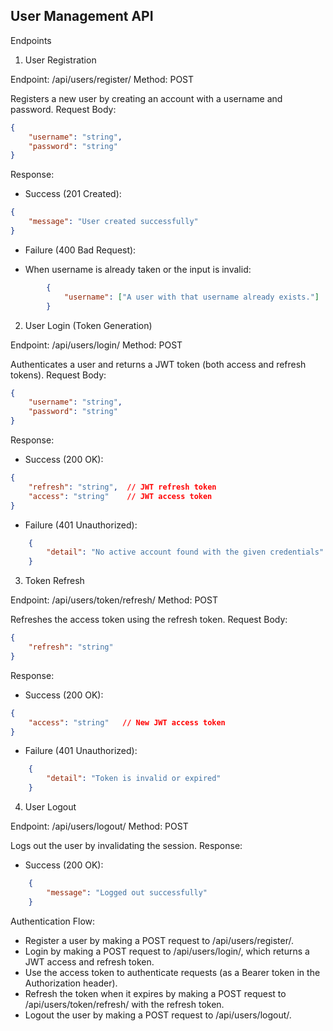 ## User Management API

Endpoints
1. User Registration

Endpoint: /api/users/register/
Method: POST

Registers a new user by creating an account with a username and password.
Request Body:

```json
{
	"username": "string",
	"password": "string"
}
```
Response:

- Success (201 Created):

```json
{
	"message": "User created successfully"
}
```

- Failure (400 Bad Request):

- When username is already taken or the input is invalid:

```json
		{
			"username": ["A user with that username already exists."]
		}
```

2. User Login (Token Generation)

Endpoint: /api/users/login/
Method: POST

Authenticates a user and returns a JWT token (both access and refresh tokens).
Request Body:

```json
{
	"username": "string",
	"password": "string"
}
```

Response:

- Success (200 OK):

```json
{
	"refresh": "string",  // JWT refresh token
	"access": "string"    // JWT access token
}
```

- Failure (401 Unauthorized):

```json
	{
		"detail": "No active account found with the given credentials"
	}
```

3. Token Refresh

Endpoint: /api/users/token/refresh/
Method: POST

Refreshes the access token using the refresh token.
Request Body:

```json
{
	"refresh": "string"
}
```

Response:

- Success (200 OK):

```json
{
	"access": "string"   // New JWT access token
}
```

- Failure (401 Unauthorized):

```json
	{
		"detail": "Token is invalid or expired"
	}
```

4. User Logout

Endpoint: /api/users/logout/
Method: POST

Logs out the user by invalidating the session.
Response:

- Success (200 OK):

```json
	{
		"message": "Logged out successfully"
	}
```

Authentication Flow:

- Register a user by making a POST request to /api/users/register/.
- Login by making a POST request to /api/users/login/, which returns a JWT access and refresh token.
- Use the access token to authenticate requests (as a Bearer token in the Authorization header).
- Refresh the token when it expires by making a POST request to /api/users/token/refresh/ with the refresh token.
- Logout the user by making a POST request to /api/users/logout/.

